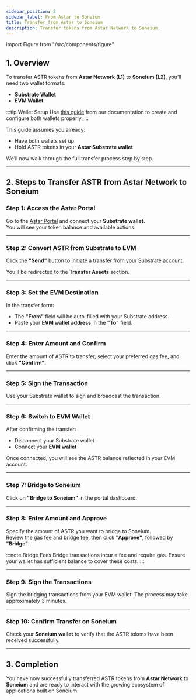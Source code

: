 ```yaml
---
sidebar_position: 2
sidebar_label: From Astar to Soneium
title: Transfer from Astar to Soneium
description: Transfer tokens from Astar Network to Soneium.
---
```


import Figure from "/src/components/figure"

## 1. Overview

To transfer ASTR tokens from **Astar Network (L1)** to **Soneium (L2)**, you’ll need two wallet formats:
- **Substrate Wallet**
- **EVM Wallet**

:::tip Wallet Setup
Use [this guide](#) from our documentation to create and configure both wallets properly.
:::

This guide assumes you already:
- Have both wallets set up
- Hold ASTR tokens in your **Astar Substrate wallet**

We’ll now walk through the full transfer process step by step.

---

## 2. Steps to Transfer ASTR from Astar Network to Soneium

### Step 1: Access the Astar Portal

Go to the [Astar Portal](https://portal.astar.network/astar/assets) and connect your **Substrate wallet**.  
You will see your token balance and available actions.

<!-- <Figure caption="Astar Portal with Substrate wallet connected" src={require('/docs/assets/screenshots/astar-portal-substrate.jpg').default} width="100%" /> -->

---

### Step 2: Convert ASTR from Substrate to EVM

Click the **"Send"** button to initiate a transfer from your Substrate account.

You’ll be redirected to the **Transfer Assets** section.

<!-- <Figure caption="Transfer Assets section in the Astar Portal" src={require('/docs/assets/screenshots/astar-transfer-send.jpg').default} width="100%" /> -->

---

### Step 3: Set the EVM Destination

In the transfer form:
- The **"From"** field will be auto-filled with your Substrate address.
- Paste your **EVM wallet address** in the **"To"** field.

<!-- <Figure caption="Set destination EVM address" src={require('/docs/assets/screenshots/astar-transfer-destination.jpg').default} width="100%" /> -->

---

### Step 4: Enter Amount and Confirm

Enter the amount of ASTR to transfer, select your preferred gas fee, and click **"Confirm"**.

<!-- <Figure caption="Review transfer and confirm" src={require('/docs/assets/screenshots/astar-transfer-confirm.jpg').default} width="100%" /> -->

---

### Step 5: Sign the Transaction

Use your Substrate wallet to sign and broadcast the transaction.

<!-- <Figure caption="Sign transaction with Substrate wallet" src={require('/docs/assets/screenshots/astar-sign.jpg').default} width="100%" /> -->

---

### Step 6: Switch to EVM Wallet

After confirming the transfer:
- Disconnect your Substrate wallet
- Connect your **EVM wallet**

Once connected, you will see the ASTR balance reflected in your EVM account.

<!-- <Figure caption="ASTR in EVM wallet after transfer" src={require('/docs/assets/screenshots/astar-evm-balance.jpg').default} width="100%" /> -->

---

### Step 7: Bridge to Soneium

Click on **"Bridge to Soneium"** in the portal dashboard.

<!-- <Figure caption="Bridge to Soneium button" src={require('/docs/assets/screenshots/astar-bridge-button.jpg').default} width="100%" /> -->

---

### Step 8: Enter Amount and Approve

Specify the amount of ASTR you want to bridge to Soneium.  
Review the gas fee and bridge fee, then click **"Approve"**, followed by **"Bridge"**.

:::note Bridge Fees
Bridge transactions incur a fee and require gas. Ensure your wallet has sufficient balance to cover these costs.
:::

<!-- <Figure caption="Approve and bridge to Soneium" src={require('/docs/assets/screenshots/astar-bridge-approve.jpg').default} width="100%" /> -->

---

### Step 9: Sign the Transactions

Sign the bridging transactions from your EVM wallet. The process may take approximately 3 minutes.

<!-- <Figure caption="Sign bridge transaction" src={require('/docs/assets/screenshots/astar-bridge-sign.jpg').default} width="100%" /> -->

---

### Step 10: Confirm Transfer on Soneium

Check your **Soneium wallet** to verify that the ASTR tokens have been received successfully.

<!-- <Figure caption="ASTR received in Soneium wallet" src={require('/docs/assets/screenshots/soneium-wallet-received.jpg').default} width="100%" /> -->

---

## 3. Completion

You have now successfully transferred ASTR tokens from **Astar Network** to **Soneium** and are ready to interact with the growing ecosystem of applications built on Soneium.
